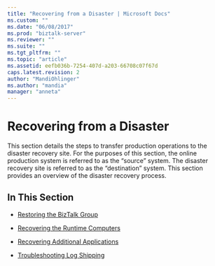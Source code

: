 ```yaml
---
title: "Recovering from a Disaster | Microsoft Docs"
ms.custom: ""
ms.date: "06/08/2017"
ms.prod: "biztalk-server"
ms.reviewer: ""
ms.suite: ""
ms.tgt_pltfrm: ""
ms.topic: "article"
ms.assetid: eefb036b-7254-407d-a203-66708c07f67d
caps.latest.revision: 2
author: "MandiOhlinger"
ms.author: "mandia"
manager: "anneta"
---
```

# Recovering from a Disaster
This section details the steps to transfer production operations to the disaster recovery site. For the purposes of this section, the online production system is referred to as the “source” system. The disaster recovery site is referred to as the “destination” system. This section provides an overview of the disaster recovery process.  
  
## In This Section  
  
-   [Restoring the BizTalk Group](../technical-guides/restoring-the-biztalk-group.md)  
  
-   [Recovering the Runtime Computers](../technical-guides/recovering-the-runtime-computers.md)  
  
-   [Recovering Additional Applications](../technical-guides/recovering-additional-applications.md)  
  
-   [Troubleshooting Log Shipping](../technical-guides/troubleshooting-log-shipping.md)